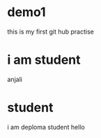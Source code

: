 # demo1
this is my first git hub practise 
# i am student 
anjali
# student
i am deploma student
hello
